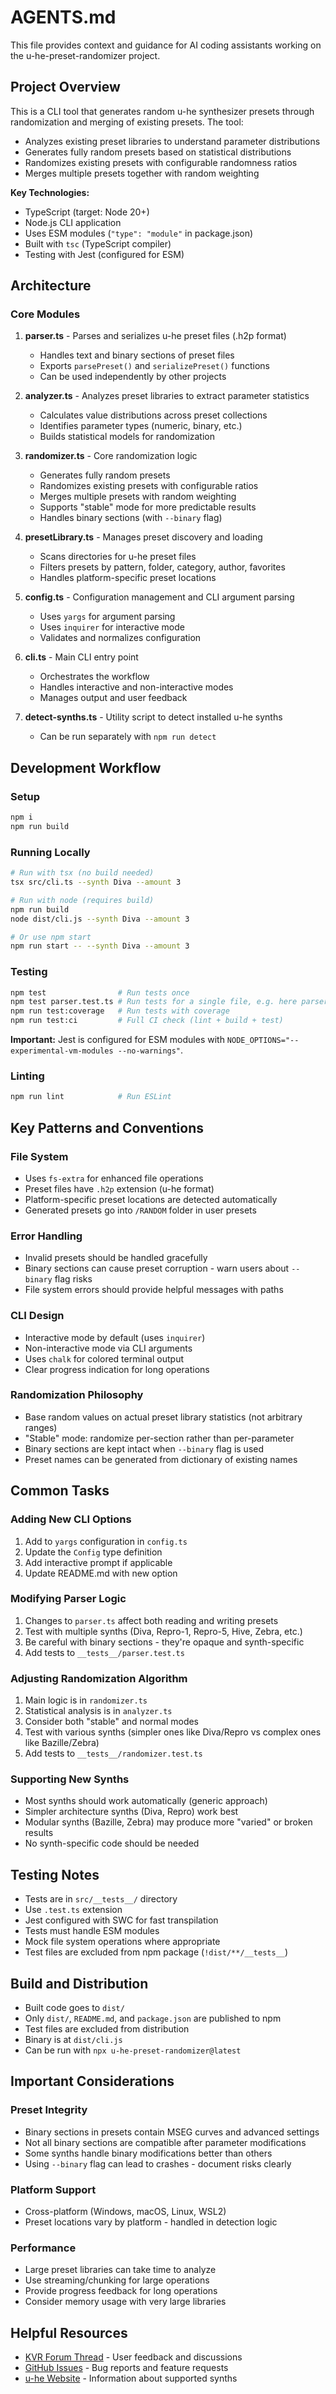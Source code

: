 # AGENTS.md

This file provides context and guidance for AI coding assistants working on the u-he-preset-randomizer project.

## Project Overview

This is a CLI tool that generates random u-he synthesizer presets through randomization and merging of existing presets. The tool:

- Analyzes existing preset libraries to understand parameter distributions
- Generates fully random presets based on statistical distributions
- Randomizes existing presets with configurable randomness ratios
- Merges multiple presets together with random weighting

**Key Technologies:**

- TypeScript (target: Node 20+)
- Node.js CLI application
- Uses ESM modules (`"type": "module"` in package.json)
- Built with `tsc` (TypeScript compiler)
- Testing with Jest (configured for ESM)

## Architecture

### Core Modules

1. **parser.ts** - Parses and serializes u-he preset files (.h2p format)

   - Handles text and binary sections of preset files
   - Exports `parsePreset()` and `serializePreset()` functions
   - Can be used independently by other projects

2. **analyzer.ts** - Analyzes preset libraries to extract parameter statistics

   - Calculates value distributions across preset collections
   - Identifies parameter types (numeric, binary, etc.)
   - Builds statistical models for randomization

3. **randomizer.ts** - Core randomization logic

   - Generates fully random presets
   - Randomizes existing presets with configurable ratios
   - Merges multiple presets with random weighting
   - Supports "stable" mode for more predictable results
   - Handles binary sections (with `--binary` flag)

4. **presetLibrary.ts** - Manages preset discovery and loading

   - Scans directories for u-he preset files
   - Filters presets by pattern, folder, category, author, favorites
   - Handles platform-specific preset locations

5. **config.ts** - Configuration management and CLI argument parsing

   - Uses `yargs` for argument parsing
   - Uses `inquirer` for interactive mode
   - Validates and normalizes configuration

6. **cli.ts** - Main CLI entry point

   - Orchestrates the workflow
   - Handles interactive and non-interactive modes
   - Manages output and user feedback

7. **detect-synths.ts** - Utility script to detect installed u-he synths
   - Can be run separately with `npm run detect`

## Development Workflow

### Setup

```bash
npm i
npm run build
```

### Running Locally

```bash
# Run with tsx (no build needed)
tsx src/cli.ts --synth Diva --amount 3

# Run with node (requires build)
npm run build
node dist/cli.js --synth Diva --amount 3

# Or use npm start
npm run start -- --synth Diva --amount 3
```

### Testing

```bash
npm test                # Run tests once
npm test parser.test.ts # Run tests for a single file, e.g. here parser.test.ts
npm run test:coverage   # Run tests with coverage
npm run test:ci         # Full CI check (lint + build + test)
```

**Important:** Jest is configured for ESM modules with `NODE_OPTIONS="--experimental-vm-modules --no-warnings"`.

### Linting

```bash
npm run lint            # Run ESLint
```

## Key Patterns and Conventions

### File System

- Uses `fs-extra` for enhanced file operations
- Preset files have `.h2p` extension (u-he format)
- Platform-specific preset locations are detected automatically
- Generated presets go into `/RANDOM` folder in user presets

### Error Handling

- Invalid presets should be handled gracefully
- Binary sections can cause preset corruption - warn users about `--binary` flag risks
- File system errors should provide helpful messages with paths

### CLI Design

- Interactive mode by default (uses `inquirer`)
- Non-interactive mode via CLI arguments
- Uses `chalk` for colored terminal output
- Clear progress indication for long operations

### Randomization Philosophy

- Base random values on actual preset library statistics (not arbitrary ranges)
- "Stable" mode: randomize per-section rather than per-parameter
- Binary sections are kept intact when `--binary` flag is used
- Preset names can be generated from dictionary of existing names

## Common Tasks

### Adding New CLI Options

1. Add to `yargs` configuration in `config.ts`
2. Update the `Config` type definition
3. Add interactive prompt if applicable
4. Update README.md with new option

### Modifying Parser Logic

1. Changes to `parser.ts` affect both reading and writing presets
2. Test with multiple synths (Diva, Repro-1, Repro-5, Hive, Zebra, etc.)
3. Be careful with binary sections - they're opaque and synth-specific
4. Add tests to `__tests__/parser.test.ts`

### Adjusting Randomization Algorithm

1. Main logic is in `randomizer.ts`
2. Statistical analysis is in `analyzer.ts`
3. Consider both "stable" and normal modes
4. Test with various synths (simpler ones like Diva/Repro vs complex ones like Bazille/Zebra)
5. Add tests to `__tests__/randomizer.test.ts`

### Supporting New Synths

- Most synths should work automatically (generic approach)
- Simpler architecture synths (Diva, Repro) work best
- Modular synths (Bazille, Zebra) may produce more "varied" or broken results
- No synth-specific code should be needed

## Testing Notes

- Tests are in `src/__tests__/` directory
- Use `.test.ts` extension
- Jest configured with SWC for fast transpilation
- Tests must handle ESM modules
- Mock file system operations where appropriate
- Test files are excluded from npm package (`!dist/**/__tests__`)

## Build and Distribution

- Built code goes to `dist/`
- Only `dist/`, `README.md`, and `package.json` are published to npm
- Test files are excluded from distribution
- Binary is at `dist/cli.js`
- Can be run with `npx u-he-preset-randomizer@latest`

## Important Considerations

### Preset Integrity

- Binary sections in presets contain MSEG curves and advanced settings
- Not all binary sections are compatible after parameter modifications
- Some synths handle binary modifications better than others
- Using `--binary` flag can lead to crashes - document risks clearly

### Platform Support

- Cross-platform (Windows, macOS, Linux, WSL2)
- Preset locations vary by platform - handled in detection logic

### Performance

- Large preset libraries can take time to analyze
- Use streaming/chunking for large operations
- Provide progress feedback for long operations
- Consider memory usage with very large libraries

## Helpful Resources

- [KVR Forum Thread](https://www.kvraudio.com/forum/viewtopic.php?p=8898478) - User feedback and discussions
- [GitHub Issues](https://github.com/Fannon/u-he-preset-randomizer/issues) - Bug reports and feature requests
- [u-he Website](https://u-he.com/) - Information about supported synths
